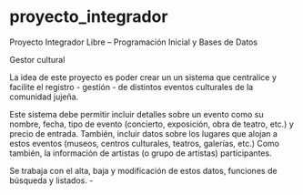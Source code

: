 # proyecto_integrador
Proyecto Integrador Libre – Programación Inicial y Bases de Datos


Gestor cultural

La idea de este proyecto es poder crear un un sistema que centralice y facilite el registro - gestión - de distintos eventos culturales de la comunidad jujeña.

Este sistema debe permitir incluir detalles sobre un evento como su nombre, fecha, tipo de evento (concierto, exposición, obra de teatro, etc.) y precio de entrada. También, incluir datos sobre los lugares que alojan a estos eventos (museos, centros culturales, teatros, galerías, etc.) Como también, la información de artistas (o grupo de artistas) participantes.

Se trabaja con el alta, baja y modificación de estos datos, funciones de búsqueda y listados. -
